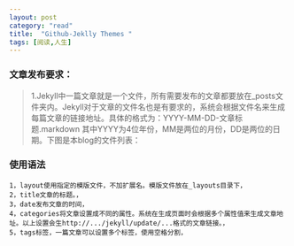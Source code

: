 ```yaml
---
layout: post
category: "read"
title:  "Github-Jeklly Themes "
tags: [阅读,人生]
---
```

### 文章发布要求：

>1.Jekyll中一篇文章就是一个文件，所有需要发布的文章都要放在_posts文件夹内。Jekyll对于文章的文件名也是有要求的，系统会根据文件名来生成每篇文章的链接地址。具体的格式为：YYYY-MM-DD-文章标题.markdown 其中YYYY为4位年份，MM是两位的月份，DD是两位的日期。下图是本blog的文件列表：


### 使用语法
```
1，layout使用指定的模版文件，不加扩展名。模版文件放在_layouts目录下，
2，title文章的标题。，  
3，date发布文章的时间，  
4，categories将文章设置成不同的属性。系统在生成页面时会根据多个属性值来生成文章地址。以上设置会生http://.../jekyll/update/...格式的文章链接。，  
5，tags标签，一篇文章可以设置多个标签，使用空格分割，    
```